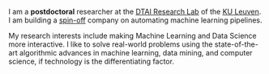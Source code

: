 I am a **postdoctoral** researcher at the [DTAI Research Lab](https://wms.cs.kuleuven.be/dtai) of the [KU Leuven](https://www.kuleuven.be/english/kuleuven/index.html). I am building a [spin-off](https://claytech-ai.github.io/) company on automating machine learning pipelines.

My research interests include making Machine Learning and Data Science more interactive. I like to solve real-world problems using the state-of-the-art algorithmic advances in machine learning, data mining, and computer science, if technology is the differentiating factor.
